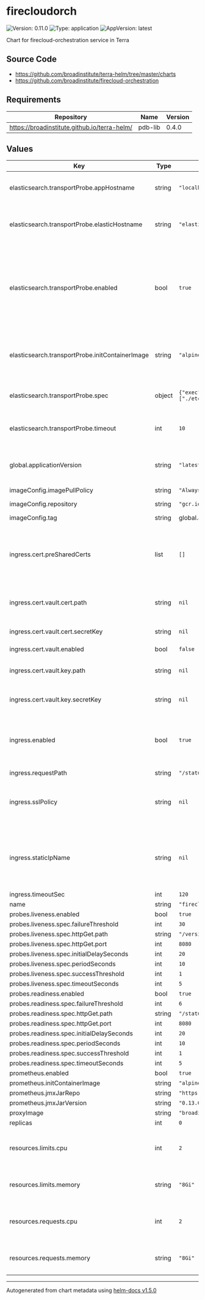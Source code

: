 # firecloudorch

![Version: 0.11.0](https://img.shields.io/badge/Version-0.11.0-informational?style=flat-square) ![Type: application](https://img.shields.io/badge/Type-application-informational?style=flat-square) ![AppVersion: latest](https://img.shields.io/badge/AppVersion-latest-informational?style=flat-square)

Chart for firecloud-orchestration service in Terra

## Source Code

* <https://github.com/broadinstitute/terra-helm/tree/master/charts>
* <https://github.com/broadinstitute/firecloud-orchestration>

## Requirements

| Repository | Name | Version |
|------------|------|---------|
| https://broadinstitute.github.io/terra-helm/ | pdb-lib | 0.4.0 |

## Values

| Key | Type | Default | Description |
|-----|------|---------|-------------|
| elasticsearch.transportProbe.appHostname | string | `"localhost:8080"` | hostname used for querying orch's status |
| elasticsearch.transportProbe.elasticHostname | string | `"elasticsearch5a-master-0.elasticsearch5a-master-headless:9200"` | hostname for querying the status of the Elasticsearch cluster |
| elasticsearch.transportProbe.enabled | bool | `true` | Enables a custom liveness probe to account for ES transport client losing connection when elasticsearch restarts. |
| elasticsearch.transportProbe.initContainerImage | string | `"alpine:3.12.0"` | Docker image to use to install tools needed for custom probe |
| elasticsearch.transportProbe.spec | object | `{"exec":{"command":["./etc/probe/probe.sh"]},"failureThreshold":3,"initialDelaySeconds":20,"periodSeconds":90,"successThreshold":1,"timeoutSeconds":5}` | Spec for the custom liveness probe |
| elasticsearch.transportProbe.timeout | int | `10` | timeout in seconds for probe requests |
| global.applicationVersion | string | `"latest"` | What version of the Cromwell application to deploy |
| imageConfig.imagePullPolicy | string | `"Always"` |  |
| imageConfig.repository | string | `"gcr.io/broad-dsp-gcr-public/firecloud-orchestration"` | Image repository |
| imageConfig.tag | string | global.applicationVersion | Image tag. |
| ingress.cert.preSharedCerts | list | `[]` | Array of pre-shared GCP SSL certificate names to associate with the Ingress |
| ingress.cert.vault.cert.path | string | `nil` | Path to secret containing .crt |
| ingress.cert.vault.cert.secretKey | string | `nil` | Key in secret containing .crt |
| ingress.cert.vault.enabled | bool | `false` |  |
| ingress.cert.vault.key.path | string | `nil` | Path to secret containing .key |
| ingress.cert.vault.key.secretKey | string | `nil` | Key in secret containing .key |
| ingress.enabled | bool | `true` | Whether to create Ingress, Service and associated config resources |
| ingress.requestPath | string | `"/status"` |  |
| ingress.sslPolicy | string | `nil` | Name of a GCP SSL policy to associate with the Ingress |
| ingress.staticIpName | string | `nil` | Required. Name of the static IP, allocated in GCP, to associate with the Ingress |
| ingress.timeoutSec | int | `120` |  |
| name | string | `"firecloudorch"` |  |
| probes.liveness.enabled | bool | `true` |  |
| probes.liveness.spec.failureThreshold | int | `30` |  |
| probes.liveness.spec.httpGet.path | string | `"/version"` |  |
| probes.liveness.spec.httpGet.port | int | `8080` |  |
| probes.liveness.spec.initialDelaySeconds | int | `20` |  |
| probes.liveness.spec.periodSeconds | int | `10` |  |
| probes.liveness.spec.successThreshold | int | `1` |  |
| probes.liveness.spec.timeoutSeconds | int | `5` |  |
| probes.readiness.enabled | bool | `true` |  |
| probes.readiness.spec.failureThreshold | int | `6` |  |
| probes.readiness.spec.httpGet.path | string | `"/status"` |  |
| probes.readiness.spec.httpGet.port | int | `8080` |  |
| probes.readiness.spec.initialDelaySeconds | int | `20` |  |
| probes.readiness.spec.periodSeconds | int | `10` |  |
| probes.readiness.spec.successThreshold | int | `1` |  |
| probes.readiness.spec.timeoutSeconds | int | `5` |  |
| prometheus.enabled | bool | `true` |  |
| prometheus.initContainerImage | string | `"alpine:3.12.0"` |  |
| prometheus.jmxJarRepo | string | `"https://repo1.maven.org/maven2/io/prometheus/jmx/jmx_prometheus_javaagent"` |  |
| prometheus.jmxJarVersion | string | `"0.13.0"` |  |
| proxyImage | string | `"broadinstitute/openidc-proxy:tcell_3_1_0"` |  |
| replicas | int | `0` |  |
| resources.limits.cpu | int | `2` | Number of CPU units to limit the deployment to |
| resources.limits.memory | string | `"8Gi"` | Memory to limit the deployment to |
| resources.requests.cpu | int | `2` | Number of CPU units to request for the deployment |
| resources.requests.memory | string | `"8Gi"` | Memory to request for the deployment |

----------------------------------------------
Autogenerated from chart metadata using [helm-docs v1.5.0](https://github.com/norwoodj/helm-docs/releases/v1.5.0)
